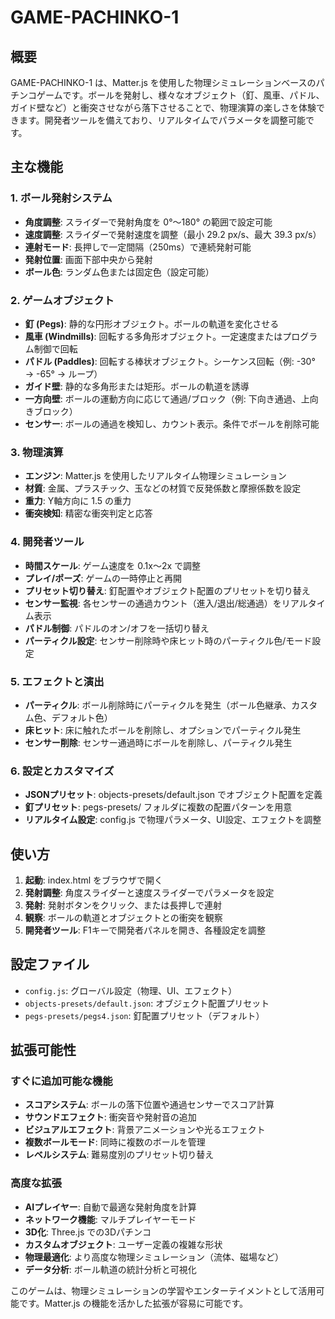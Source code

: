# GAME-PACHINKO-1

## 概要

GAME-PACHINKO-1 は、Matter.js を使用した物理シミュレーションベースのパチンコゲームです。ボールを発射し、様々なオブジェクト（釘、風車、パドル、ガイド壁など）と衝突させながら落下させることで、物理演算の楽しさを体験できます。開発者ツールを備えており、リアルタイムでパラメータを調整可能です。

## 主な機能

### 1. ボール発射システム
- **角度調整**: スライダーで発射角度を 0°〜180° の範囲で設定可能
- **速度調整**: スライダーで発射速度を調整（最小 29.2 px/s、最大 39.3 px/s）
- **連射モード**: 長押しで一定間隔（250ms）で連続発射可能
- **発射位置**: 画面下部中央から発射
- **ボール色**: ランダム色または固定色（設定可能）

### 2. ゲームオブジェクト
- **釘 (Pegs)**: 静的な円形オブジェクト。ボールの軌道を変化させる
- **風車 (Windmills)**: 回転する多角形オブジェクト。一定速度またはプログラム制御で回転
- **パドル (Paddles)**: 回転する棒状オブジェクト。シーケンス回転（例: -30° → -65° → ループ）
- **ガイド壁**: 静的な多角形または矩形。ボールの軌道を誘導
- **一方向壁**: ボールの運動方向に応じて通過/ブロック（例: 下向き通過、上向きブロック）
- **センサー**: ボールの通過を検知し、カウント表示。条件でボールを削除可能

### 3. 物理演算
- **エンジン**: Matter.js を使用したリアルタイム物理シミュレーション
- **材質**: 金属、プラスチック、玉などの材質で反発係数と摩擦係数を設定
- **重力**: Y軸方向に 1.5 の重力
- **衝突検知**: 精密な衝突判定と応答

### 4. 開発者ツール
- **時間スケール**: ゲーム速度を 0.1x〜2x で調整
- **プレイ/ポーズ**: ゲームの一時停止と再開
- **プリセット切り替え**: 釘配置やオブジェクト配置のプリセットを切り替え
- **センサー監視**: 各センサーの通過カウント（進入/退出/総通過）をリアルタイム表示
- **パドル制御**: パドルのオン/オフを一括切り替え
- **パーティクル設定**: センサー削除時や床ヒット時のパーティクル色/モード設定

### 5. エフェクトと演出
- **パーティクル**: ボール削除時にパーティクルを発生（ボール色継承、カスタム色、デフォルト色）
- **床ヒット**: 床に触れたボールを削除し、オプションでパーティクル発生
- **センサー削除**: センサー通過時にボールを削除し、パーティクル発生

### 6. 設定とカスタマイズ
- **JSONプリセット**: objects-presets/default.json でオブジェクト配置を定義
- **釘プリセット**: pegs-presets/ フォルダに複数の配置パターンを用意
- **リアルタイム設定**: config.js で物理パラメータ、UI設定、エフェクトを調整

## 使い方

1. **起動**: index.html をブラウザで開く
2. **発射調整**: 角度スライダーと速度スライダーでパラメータを設定
3. **発射**: 発射ボタンをクリック、または長押しで連射
4. **観察**: ボールの軌道とオブジェクトとの衝突を観察
5. **開発者ツール**: F1キーで開発者パネルを開き、各種設定を調整

## 設定ファイル

- `config.js`: グローバル設定（物理、UI、エフェクト）
- `objects-presets/default.json`: オブジェクト配置プリセット
- `pegs-presets/pegs4.json`: 釘配置プリセット（デフォルト）

## 拡張可能性

### すぐに追加可能な機能
- **スコアシステム**: ボールの落下位置や通過センサーでスコア計算
- **サウンドエフェクト**: 衝突音や発射音の追加
- **ビジュアルエフェクト**: 背景アニメーションや光るエフェクト
- **複数ボールモード**: 同時に複数のボールを管理
- **レベルシステム**: 難易度別のプリセット切り替え

### 高度な拡張
- **AIプレイヤー**: 自動で最適な発射角度を計算
- **ネットワーク機能**: マルチプレイヤーモード
- **3D化**: Three.js での3Dパチンコ
- **カスタムオブジェクト**: ユーザー定義の複雑な形状
- **物理最適化**: より高度な物理シミュレーション（流体、磁場など）
- **データ分析**: ボール軌道の統計分析と可視化

このゲームは、物理シミュレーションの学習やエンターテイメントとして活用可能です。Matter.js の機能を活かした拡張が容易に可能です。
